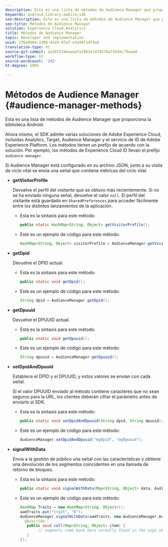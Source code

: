 ```yaml
---
description: Esta es una lista de métodos de Audience Manager que proporciona la biblioteca Android.
keywords: android;library;mobile;sdk
seo-description: Esta es una lista de métodos de Audience Manager que proporciona la biblioteca Android.
seo-title: Métodos de Audience Manager
solution: Experience Cloud,Analytics
title: Métodos de Audience Manager
topic: Developer and implementation
uuid: 2f6e4664-1306-41d4-9fa7-e3a99f1df4ab
translation-type: ht
source-git-commit: ae16f224eeaeefa29b2e1479270a72694c79aaa0
workflow-type: ht
source-wordcount: '292'
ht-degree: 100%

---
```



# Métodos de Audience Manager {#audience-manager-methods}

Esta es una lista de métodos de Audience Manager que proporciona la biblioteca Android.

Ahora mismo, el SDK admite varias soluciones de Adobe Experience Cloud, incluidas Analytics, Target, Audience Manager y el servicio de ID de Adobe Experience Platform. Los métodos tienen un prefijo de acuerdo con la solución. Por ejemplo, los métodos de Experience Cloud ID llevan el prefijo `audience manager`.

Si Audience Manager está configurado en su archivo JSON, junto a su visita de ciclo vital se envía una señal que contiene métricas del ciclo vital.

* **getVisitorProfile**

   Devuelve el perfil del visitante que se obtuvo más recientemente. Si no se ha enviado ninguna señal, devuelve el valor `null`. El perfil del visitante está guardado en `SharedPreferences` para acceder fácilmente entre los distintos lanzamientos de la aplicación.

   * Esta es la sintaxis para este método:

      ```java
      public static HashMap<String, Object> getVisitorProfile(); 
      ```

   * Este es un ejemplo de código para este método:

      ```java
      HashMap<String, Object> visitorProfile = AudienceManager.getVisitorProfile(); 
      ```

* **getDpid**

   Devuelve el DPID actual.

   * Esta es la sintaxis para este método:

      ```java
      public static void getDpid(); 
      ```

   * Este es un ejemplo de código para este método:

      ```java
      String dpid = AudienceManager.getDpid(); 
      ```

* **getDpuuid**

   Devuelve el DPUUID actual.

   * Esta es la sintaxis para este método:

      ```java
      public static void getDpuuid(); 
      ```

   * Este es un ejemplo de código para este método:

      ```java
      String dpuuid = AudienceManager.getDpuuid(); 
      ```

* **setDpidAndDpuuid**

   Establece el DPID y el DPUUID, y estos valores se envían con cada señal.

   Si el valor DPUUID enviado al método contiene caracteres que no sean seguros para la URL, los clientes deberán cifrar el parámetro antes de enviarlo al SDK.

   * Esta es la sintaxis para este método:

      ```java
      public static void setDpidAndDpuuid(String dpid, String dpuuid); 
      ```

   * Este es un ejemplo de código para este método:

      ```java
      AudienceManager.setDpidAndDpuuid("myDpid", "myDpuuid"); 
      ```

* **signalWithData**

   Envía a la gestión de público una señal con las características y obtiene una devolución de los segmentos coincidentes en una llamada de retorno de bloques.

   * Esta es la sintaxis para este método:

      ```java
      public static void signalWithData(Map<String, Object> data, AudienceManagerCallback<Map<String, Object>> callback);
      ```

   * Este es un ejemplo de código para este método:

      ```java
      HashMap Traits = new HashMap<String, Object>();
      aamTraits.put("trait", "b");
      AudienceManager.signalWithData(aamTraits, new AudienceManager.AudienceManagerCallback<Map<String, Object>> () {
        @Override
         public void call(Map<String, Object> item) { 
              // segments come back here normally found in the segs object of your json 
         }
      });
      ```
